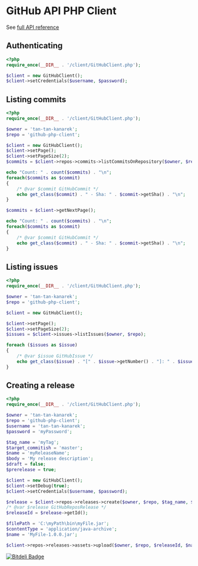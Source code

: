 # GitHub API PHP Client

See [full API reference](https://github.com/tan-tan-kanarek/github-php-client/blob/master/client.md "full API reference")

## Authenticating

```php
<?php
require_once(__DIR__ . '/client/GitHubClient.php');

$client = new GitHubClient();
$client->setCredentials($username, $password);
```

## Listing commits

```php
<?php
require_once(__DIR__ . '/client/GitHubClient.php');

$owner = 'tan-tan-kanarek';
$repo = 'github-php-client';

$client = new GitHubClient();
$client->setPage();
$client->setPageSize(2);
$commits = $client->repos->commits->listCommitsOnRepository($owner, $repo);

echo "Count: " . count($commits) . "\n";
foreach($commits as $commit)
{
    /* @var $commit GitHubCommit */
    echo get_class($commit) . " - Sha: " . $commit->getSha() . "\n";
}

$commits = $client->getNextPage();

echo "Count: " . count($commits) . "\n";
foreach($commits as $commit)
{
    /* @var $commit GitHubCommit */
    echo get_class($commit) . " - Sha: " . $commit->getSha() . "\n";
}
```

## Listing issues

```php
<?php
require_once(__DIR__ . '/client/GitHubClient.php');

$owner = 'tan-tan-kanarek';
$repo = 'github-php-client';

$client = new GitHubClient();

$client->setPage();
$client->setPageSize(2);
$issues = $client->issues->listIssues($owner, $repo);

foreach ($issues as $issue)
{
    /* @var $issue GitHubIssue */
    echo get_class($issue) . "[" . $issue->getNumber() . "]: " . $issue->getTitle() . "\n";
}
```

## Creating a release

```php
<?php
require_once(__DIR__ . '/client/GitHubClient.php');

$owner = 'tan-tan-kanarek';
$repo = 'github-php-client';
$username = 'tan-tan-kanarek';
$password = 'myPassword';

$tag_name = 'myTag';
$target_commitish = 'master';
$name = 'myReleaseName';
$body = 'My release description';
$draft = false;
$prerelease = true;

$client = new GitHubClient();
$client->setDebug(true);
$client->setCredentials($username, $password);

$release = $client->repos->releases->create($owner, $repo, $tag_name, $target_commitish, $name, $body, $draft, $prerelease);
/* @var $release GitHubReposRelease */
$releaseId = $release->getId();

$filePath = 'C:\myPath\bin\myFile.jar';
$contentType = 'application/java-archive';
$name = 'MyFile-1.0.0.jar';

$client->repos->releases->assets->upload($owner, $repo, $releaseId, $name, $contentType, $filePath);
```

[![Bitdeli Badge](https://d2weczhvl823v0.cloudfront.net/ivanfemia/github-php-client/trend.png)](https://bitdeli.com/free "Bitdeli Badge")
